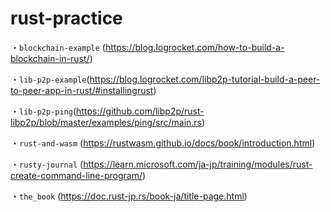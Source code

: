 # rust-practice

・`blockchain-example` (https://blog.logrocket.com/how-to-build-a-blockchain-in-rust/)

・`lib-p2p-example`(https://blog.logrocket.com/libp2p-tutorial-build-a-peer-to-peer-app-in-rust/#installingrust)

・`lib-p2p-ping`(https://github.com/libp2p/rust-libp2p/blob/master/examples/ping/src/main.rs)

・`rust-and-wasm` (https://rustwasm.github.io/docs/book/introduction.html)

・`rusty-journal` (https://learn.microsoft.com/ja-jp/training/modules/rust-create-command-line-program/)

・`the_book` (https://doc.rust-jp.rs/book-ja/title-page.html)
